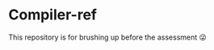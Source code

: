 # Compiler-ref

This repository is for brushing up before the assessment :stuck_out_tongue_winking_eye:


